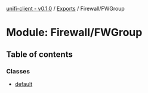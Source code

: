 [unifi-client - v0.1.0](../README.md) / [Exports](../modules.md) / Firewall/FWGroup

# Module: Firewall/FWGroup

## Table of contents

### Classes

- [default](../classes/firewall_fwgroup.default.md)
